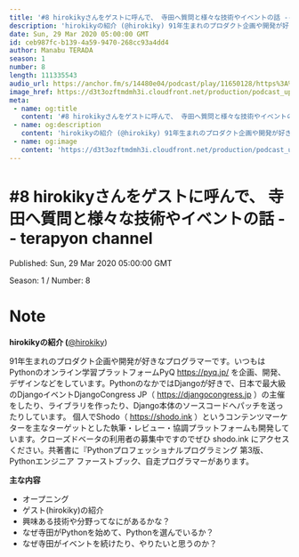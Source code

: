 ```yaml
---
title: '#8 hirokikyさんをゲストに呼んで、 寺田へ質問と様々な技術やイベントの話 -- terapyon channel'
description: 'hirokikyの紹介 (@hirokiky) 91年生まれのプロダクト企画や開発が好きなプログラマーです。いつもはPythonのオンライン学習プラットフォームPyQ https://pyq.jp/ '
date: Sun, 29 Mar 2020 05:00:00 GMT
id: ceb987fc-b139-4a59-9470-268cc93a4dd4
author: Manabu TERADA
season: 1
number: 8
length: 111335543
audio_url: https://anchor.fm/s/14480e04/podcast/play/11650128/https%3A%2F%2Fd3ctxlq1ktw2nl.cloudfront.net%2Fproduction%2F2020-2-28%2F59664811-48000-2-be8cf778ad2a1.mp3
image_href: https://d3t3ozftmdmh3i.cloudfront.net/production/podcast_uploaded/3302665/3302665-1582446732992-f3e5401da36c1.jpg
meta:
 - name: og:title
   content: '#8 hirokikyさんをゲストに呼んで、 寺田へ質問と様々な技術やイベントの話 -- terapyon channel'
 - name: og:description
   content: 'hirokikyの紹介 (@hirokiky) 91年生まれのプロダクト企画や開発が好きなプログラマーです。いつもはPythonのオンライン学習プラットフォームPyQ https://pyq.jp/ '
 - name: og:image
   content: 'https://d3t3ozftmdmh3i.cloudfront.net/production/podcast_uploaded/3302665/3302665-1582446732992-f3e5401da36c1.jpg'
---
```

# #8 hirokikyさんをゲストに呼んで、 寺田へ質問と様々な技術やイベントの話 -- terapyon channel

Published: Sun, 29 Mar 2020 05:00:00 GMT

Season: 1 / Number: 8

# Note

<p><strong>hirokikyの紹介 (</strong><a href="https://twitter.com/hirokiky">@hirokiky</a>)</p>
<p>91年生まれのプロダクト企画や開発が好きなプログラマーです。いつもはPythonのオンライン学習プラットフォームPyQ <a href="https://pyq.jp/">https://pyq.jp/</a> を企画、開発、デザインなどをしています。PythonのなかではDjangoが好きで、日本で最大級のDjangoイベントDjangoCongress JP（ <a href="https://djangocongress.jp">https://djangocongress.jp</a> ）の主催をしたり、ライブラリを作ったり、Django本体のソースコードへパッチを送ったりしています。 個人でShodo（ <a href="https://shodo.ink">https://shodo.ink</a> ）というコンテンツマーケターを主なターゲットとした執筆・レビュー・協調プラットフォームも開発しています。クローズドベータの利用者の募集中ですのでぜひ shodo.ink にアクセスください。共著書に『Pythonプロフェッショナルプログラミング 第3版、Pythonエンジニア ファーストブック、自走プログラマーがあります。</p>
<p><strong>主な内容</strong></p>
<ul>
 <li>オープニング</li>
 <li>ゲスト(hirokiky)の紹介</li>
  <li>興味ある技術や分野ってなにがあるかな？</li>
  <li>なぜ寺田がPythonを始めて、Pythonを選んでいるか？</li>
  <li>なぜ寺田がイベントを続けたり、やりたいと思うのか？</li>
</ul>



<a-player 
:options="{
  audio: [
    {
        name: '#8 hirokikyさんをゲストに呼んで、 寺田へ質問と様々な技術やイベントの話 -- terapyon channel',
        artist: 'terapyon',
        url: 'https://anchor.fm/s/14480e04/podcast/play/11650128/https%3A%2F%2Fd3ctxlq1ktw2nl.cloudfront.net%2Fproduction%2F2020-2-28%2F59664811-48000-2-be8cf778ad2a1.mp3',
        cover: 'https://d3t3ozftmdmh3i.cloudfront.net/production/podcast_uploaded/3302665/3302665-1582446732992-f3e5401da36c1.jpg'
    }
    ]
}"
/>

